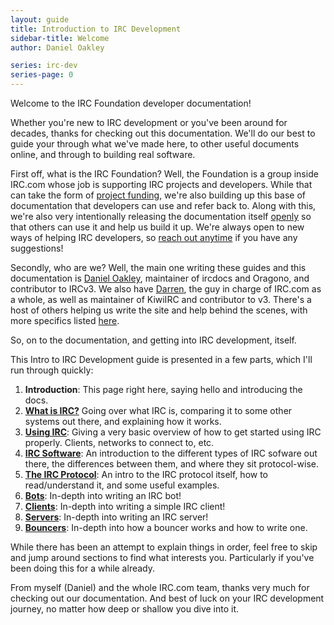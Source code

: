 ```yaml
---
layout: guide
title: Introduction to IRC Development
sidebar-title: Welcome
author: Daniel Oakley

series: irc-dev
series-page: 0
---
```

Welcome to the IRC Foundation developer documentation!

Whether you're new to IRC development or you've been around for decades, thanks for checking out this documentation. We'll do our best to guide your through what we've made here, to other useful documents online, and through to building real software.

First off, what is the IRC Foundation? Well, the Foundation is a group inside IRC.com whose job is supporting IRC projects and developers. While that can take the form of [project funding](/foundation/funding), we're also building up this base of documentation that developers can use and refer back to. Along with this, we're also very intentionally releasing the documentation itself [openly](https://github.com/irccom) so that others can use it and help us build it up. We're always open to new ways of helping IRC developers, so [reach out anytime](/contact) if you have any suggestions!

Secondly, who are we? Well, the main one writing these guides and this documentation is [Daniel Oakley](https://github.com/DanielOaks), maintainer of ircdocs and Oragono, and contributor to IRCv3. We also have [Darren](https://github.com/prawnsalad), the guy in charge of IRC.com as a whole, as well as maintainer of KiwiIRC and contributor to v3. There's a host of others helping us write the site and help behind the scenes, with more specifics listed [here](#todo).

So, on to the documentation, and getting into IRC development, itself.

This Intro to IRC Development guide is presented in a few parts, which I'll run through quickly:

1. **Introduction**: This page right here, saying hello and introducing the docs.
2. [**What is IRC?**](what-is-irc) Going over what IRC is, comparing it to some other systems out there, and explaining how it works.
3. [**Using IRC**](using-irc): Giving a very basic overview of how to get started using IRC properly. Clients, networks to connect to, etc.
4. [**IRC Software**](software): An introduction to the different types of IRC sofware out there, the differences between them, and where they sit protocol-wise.
5. [**The IRC Protocol**](protocol): An intro to the IRC protocol itself, how to read/understand it, and some useful examples.
6. [**Bots**](bots): In-depth into writing an IRC bot!
7. [**Clients**](clients): In-depth into writing a simple IRC client!
8. [**Servers**](servers): In-depth into writing an IRC server!
9. [**Bouncers**](bouncers): In-depth into how a bouncer works and how to write one.

While there has been an attempt to explain things in order, feel free to skip and jump around sections to find what interests you. Particularly if you've been doing this for a while already.

From myself (Daniel) and the whole IRC.com team, thanks very much for checking out our documentation. And best of luck on your IRC development journey, no matter how deep or shallow you dive into it.